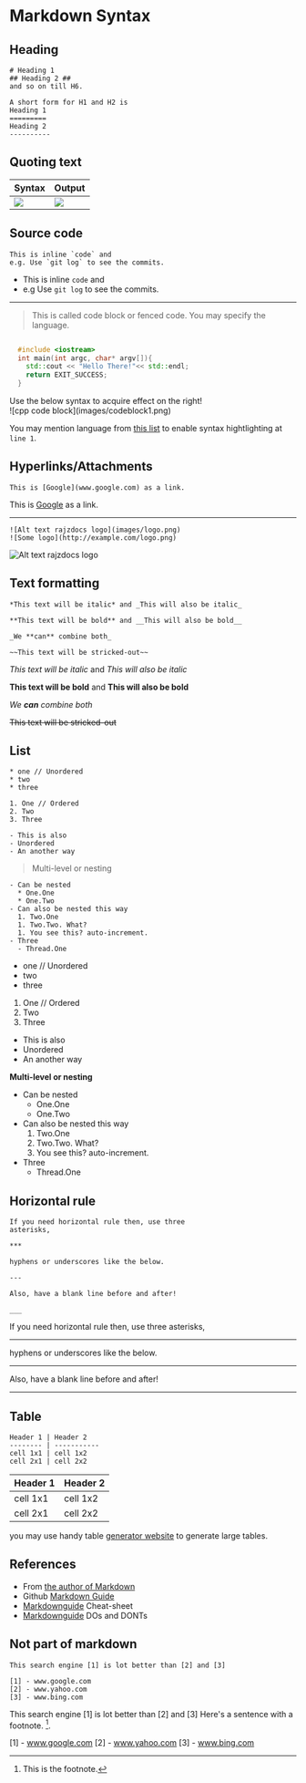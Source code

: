 # Markdown Syntax


## Heading

```
# Heading 1
## Heading 2 ##
and so on till H6.

A short form for H1 and H2 is
Heading 1
=========
Heading 2
----------
```

## Quoting text

Syntax                  |  Output
------------------------|-------------------------
![](images/quotes0.png)|  ![](images/quotes1.png)


## Source code

```
This is inline `code` and
e.g. Use `git log` to see the commits.
```

- This is inline `code` and
- e.g Use `git log` to see the commits.


***

> This is called code block or fenced code. You may specify the language.

```cpp

  #include <iostream>
  int main(int argc, char* argv[]){
    std::cout << "Hello There!"<< std::endl;
    return EXIT_SUCCESS;
  }
```

<aside class="notice"> Use the below syntax to acquire effect on the right! </aside>
![cpp code block](images/codeblock1.png)

You may mention language from [this list](https://github.com/rouge-ruby/rouge/wiki/List-of-supported-languages-and-lexers ) to enable syntax hightlighting at `line 1`.

## Hyperlinks/Attachments


```
This is [Google](www.google.com) as a link.
```

This is [Google](www.google.com) as a link.

---

```
![Alt text rajzdocs logo](images/logo.png)
![Some logo](http://example.com/logo.png)
```
![Alt text rajzdocs logo](images/logo.png)


## Text formatting
```
*This text will be italic* and _This will also be italic_

**This text will be bold** and __This will also be bold__

_We **can** combine both_

~~This text will be stricked-out~~
```

*This text will be italic* and _This will also be italic_

**This text will be bold** and __This will also be bold__

_We **can** combine both_

~~This text will be stricked-out~~


## List


```
* one // Unordered
* two
* three

1. One // Ordered
2. Two
3. Three

- This is also
- Unordered
- An another way
```
> Multi-level or nesting

```
- Can be nested
  * One.One
  * One.Two
- Can also be nested this way
  1. Two.One
  1. Two.Two. What?
  1. You see this? auto-increment.
- Three
  - Thread.One
```

* one // Unordered
* two
* three

1. One // Ordered
2. Two
3. Three


- This is also
- Unordered
- An another way

__Multi-level or nesting__

- Can be nested
  * One.One
  * One.Two
- Can also be nested this way
  1. Two.One
  1. Two.Two. What?
  1. You see this? auto-increment.
- Three
  - Thread.One

## Horizontal rule

```
If you need horizontal rule then, use three
asterisks,

***

hyphens or underscores like the below.

---

Also, have a blank line before and after!

___
```

If you need horizontal rule then, use three
asterisks,

***

hyphens or underscores like the below.

---

Also, have a blank line before and after!

___


## Table
```
Header 1 | Header 2
-------- | -----------
cell 1x1 | cell 1x2
cell 2x1 | cell 2x2

```
Header 1 | Header 2
-------- | -----------
cell 1x1 | cell 1x2
cell 2x1 | cell 2x2


you may use handy table [generator website](https://www.tablesgenerator.com/markdown_tables) to generate large tables.



## References

- From [the author of Markdown](https://daringfireball.net/projects/markdown/basics)
- Github [Markdown Guide](https://guides.github.com/features/mastering-markdown/)
- [Markdownguide](https://www.markdownguide.org/cheat-sheet/) Cheat-sheet
- [Markdownguide](https://www.markdownguide.org/basic-syntax/) DOs and DONTs


## Not part of markdown

```
This search engine [1] is lot better than [2] and [3]

[1] - www.google.com
[2] - www.yahoo.com
[3] - www.bing.com
```

This search engine [1] is lot better than [2] and [3]
Here's a sentence with a footnote. [^4].

[1] - www.google.com
[2] - www.yahoo.com
[3] - www.bing.com
[^4]: This is the footnote.
